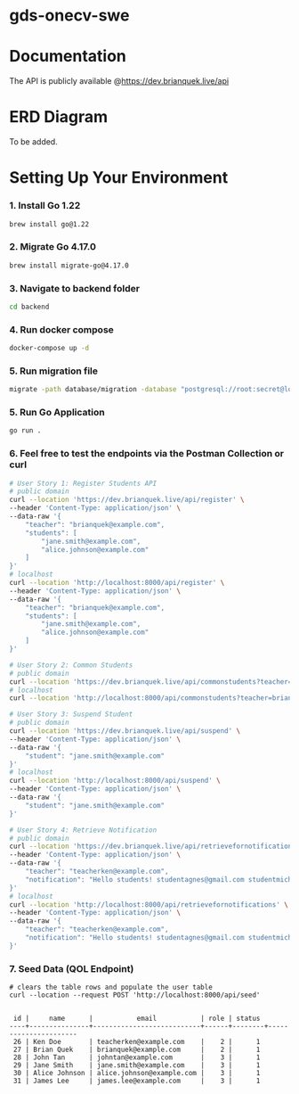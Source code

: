 # gds-onecv-swe

# Documentation

The API is publicly available @https://dev.brianquek.live/api

# ERD Diagram

To be added.

# Setting Up Your Environment

### 1. Install Go 1.22

```sh
brew install go@1.22
```

### 2. Migrate Go 4.17.0

```sh
brew install migrate-go@4.17.0
```

### 3. Navigate to backend folder

```sh
cd backend
```

### 4. Run docker compose

```sh
docker-compose up -d
```

### 5. Run migration file

```sh
migrate -path database/migration -database "postgresql://root:secret@localhost:5432/class_db?sslmode=disable" -verbose up
```

### 5. Run Go Application

```sh
go run .
```

### 6. Feel free to test the endpoints via the Postman Collection or curl

```sh
# User Story 1: Register Students API
# public domain
curl --location 'https://dev.brianquek.live/api/register' \
--header 'Content-Type: application/json' \
--data-raw '{
    "teacher": "brianquek@example.com",
    "students": [
        "jane.smith@example.com",
        "alice.johnson@example.com"
    ]
}'
# localhost
curl --location 'http://localhost:8000/api/register' \
--header 'Content-Type: application/json' \
--data-raw '{
    "teacher": "brianquek@example.com",
    "students": [
        "jane.smith@example.com",
        "alice.johnson@example.com"
    ]
}'

# User Story 2: Common Students
# public domain
curl --location 'https://dev.brianquek.live/api/commonstudents?teacher=brianquek%40example.com'
# localhost
curl --location 'http://localhost:8000/api/commonstudents?teacher=brianquek%40example.com'

# User Story 3: Suspend Student
# public domain
curl --location 'https://dev.brianquek.live/api/suspend' \
--header 'Content-Type: application/json' \
--data-raw '{
    "student": "jane.smith@example.com"
}'
# localhost
curl --location 'http://localhost:8000/api/suspend' \
--header 'Content-Type: application/json' \
--data-raw '{
    "student": "jane.smith@example.com"
}'

# User Story 4: Retrieve Notification
# public domain
curl --location 'https://dev.brianquek.live/api/retrievefornotifications' \
--header 'Content-Type: application/json' \
--data-raw '{
    "teacher": "teacherken@example.com",
    "notification": "Hello students! studentagnes@gmail.com studentmiche@gmail.comwdadw diefneigna@sada.com safwaf safsaf@"
}'
# localhost
curl --location 'http://localhost:8000/api/retrievefornotifications' \
--header 'Content-Type: application/json' \
--data-raw '{
    "teacher": "teacherken@example.com",
    "notification": "Hello students! studentagnes@gmail.com studentmiche@gmail.comwdadw diefneigna@sada.com safwaf safsaf@"
}'
```

### 7. Seed Data (QOL Endpoint)

```
# clears the table rows and populate the user table
curl --location --request POST 'http://localhost:8000/api/seed'


 id |     name      |           email           | role | status
----+---------------+---------------------------+------+--------+----------------------
 26 | Ken Doe       | teacherken@example.com    |    2 |      1
 27 | Brian Quek    | brianquek@example.com     |    2 |      1
 28 | John Tan      | johntan@example.com       |    3 |      1
 29 | Jane Smith    | jane.smith@example.com    |    3 |      1
 30 | Alice Johnson | alice.johnson@example.com |    3 |      1
 31 | James Lee     | james.lee@example.com     |    3 |      1
```
